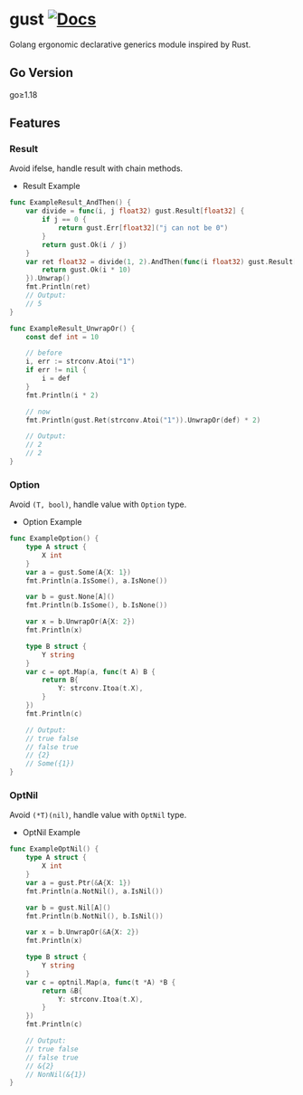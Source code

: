 # gust [![Docs](https://img.shields.io/badge/Docs-pkg.go.dev-blue.svg?style=flat-square)](https://pkg.go.dev/github.com/henrylee2cn/gust)

Golang ergonomic declarative generics module inspired by Rust.

## Go Version

go≥1.18

## Features

### Result

Avoid ifelse, handle result with chain methods.

- Result Example

```go
func ExampleResult_AndThen() {
	var divide = func(i, j float32) gust.Result[float32] {
		if j == 0 {
			return gust.Err[float32]("j can not be 0")
		}
		return gust.Ok(i / j)
	}
	var ret float32 = divide(1, 2).AndThen(func(i float32) gust.Result[float32] {
		return gust.Ok(i * 10)
	}).Unwrap()
	fmt.Println(ret)
	// Output:
	// 5
}
```

```go
func ExampleResult_UnwrapOr() {
	const def int = 10

	// before
	i, err := strconv.Atoi("1")
	if err != nil {
		i = def
	}
	fmt.Println(i * 2)

	// now
	fmt.Println(gust.Ret(strconv.Atoi("1")).UnwrapOr(def) * 2)

	// Output:
	// 2
	// 2
}
```

### Option

Avoid `(T, bool)`, handle value with `Option` type.

- Option Example

```go
func ExampleOption() {
	type A struct {
		X int
	}
	var a = gust.Some(A{X: 1})
	fmt.Println(a.IsSome(), a.IsNone())

	var b = gust.None[A]()
	fmt.Println(b.IsSome(), b.IsNone())

	var x = b.UnwrapOr(A{X: 2})
	fmt.Println(x)

	type B struct {
		Y string
	}
	var c = opt.Map(a, func(t A) B {
		return B{
			Y: strconv.Itoa(t.X),
		}
	})
	fmt.Println(c)

	// Output:
	// true false
	// false true
	// {2}
	// Some({1})
}
```

### OptNil

Avoid `(*T)(nil)`, handle value with `OptNil` type.

- OptNil Example

```go
func ExampleOptNil() {
	type A struct {
		X int
	}
	var a = gust.Ptr(&A{X: 1})
	fmt.Println(a.NotNil(), a.IsNil())

	var b = gust.Nil[A]()
	fmt.Println(b.NotNil(), b.IsNil())

	var x = b.UnwrapOr(&A{X: 2})
	fmt.Println(x)

	type B struct {
		Y string
	}
	var c = optnil.Map(a, func(t *A) *B {
		return &B{
			Y: strconv.Itoa(t.X),
		}
	})
	fmt.Println(c)

	// Output:
	// true false
	// false true
	// &{2}
	// NonNil(&{1})
}
```
